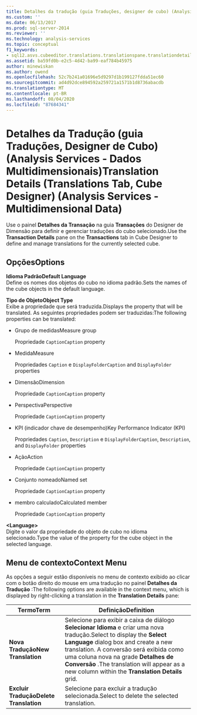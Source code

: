 ```yaml
---
title: Detalhes da tradução (guia Traduções, designer de cubo) (Analysis Services-dados multidimensionais) | Microsoft Docs
ms.custom: ''
ms.date: 06/13/2017
ms.prod: sql-server-2014
ms.reviewer: ''
ms.technology: analysis-services
ms.topic: conceptual
f1_keywords:
- sql12.asvs.cubeeditor.translations.translationspane.translationdetails.f1
ms.assetid: ba59fd0b-e2c5-4d42-ba99-eaf784b45975
author: minewiskan
ms.author: owend
ms.openlocfilehash: 52c7b241a01696e5d9297d1b199127fdda51ec60
ms.sourcegitcommit: ad4d92dce894592a259721a1571b1d8736abacdb
ms.translationtype: MT
ms.contentlocale: pt-BR
ms.lasthandoff: 08/04/2020
ms.locfileid: "87684341"
---
```

# <a name="translation-details-translations-tab-cube-designer-analysis-services---multidimensional-data"></a><span data-ttu-id="cd07b-102">Detalhes da Tradução (guia Traduções, Designer de Cubo) (Analysis Services - Dados Multidimensionais)</span><span class="sxs-lookup"><span data-stu-id="cd07b-102">Translation Details (Translations Tab, Cube Designer) (Analysis Services - Multidimensional Data)</span></span>
  <span data-ttu-id="cd07b-103">Use o painel **Detalhes da Transação** na guia **Transações** do Designer de Dimensão para definir e gerenciar traduções do cubo selecionado.</span><span class="sxs-lookup"><span data-stu-id="cd07b-103">Use the **Transaction Details** pane on the **Transactions** tab in Cube Designer to define and manage translations for the currently selected cube.</span></span>  
  
## <a name="options"></a><span data-ttu-id="cd07b-104">Opções</span><span class="sxs-lookup"><span data-stu-id="cd07b-104">Options</span></span>  
 <span data-ttu-id="cd07b-105">**Idioma Padrão**</span><span class="sxs-lookup"><span data-stu-id="cd07b-105">**Default Language**</span></span>  
 <span data-ttu-id="cd07b-106">Define os nomes dos objetos do cubo no idioma padrão.</span><span class="sxs-lookup"><span data-stu-id="cd07b-106">Sets the names of the cube objects in the default language.</span></span>  
  
 <span data-ttu-id="cd07b-107">**Tipo de Objeto**</span><span class="sxs-lookup"><span data-stu-id="cd07b-107">**Object Type**</span></span>  
 <span data-ttu-id="cd07b-108">Exibe a propriedade que será traduzida.</span><span class="sxs-lookup"><span data-stu-id="cd07b-108">Displays the property that will be translated.</span></span> <span data-ttu-id="cd07b-109">As seguintes propriedades podem ser traduzidas:</span><span class="sxs-lookup"><span data-stu-id="cd07b-109">The following properties can be translated:</span></span>  
  
-   <span data-ttu-id="cd07b-110">Grupo de medidas</span><span class="sxs-lookup"><span data-stu-id="cd07b-110">Measure group</span></span>  
  
     <span data-ttu-id="cd07b-111">Propriedade `Caption`</span><span class="sxs-lookup"><span data-stu-id="cd07b-111">`Caption` property</span></span>  
  
-   <span data-ttu-id="cd07b-112">Medida</span><span class="sxs-lookup"><span data-stu-id="cd07b-112">Measure</span></span>  
  
     <span data-ttu-id="cd07b-113">Propriedades `Caption` e `DisplayFolder`</span><span class="sxs-lookup"><span data-stu-id="cd07b-113">`Caption` and `DisplayFolder` properties</span></span>  
  
-   <span data-ttu-id="cd07b-114">Dimensão</span><span class="sxs-lookup"><span data-stu-id="cd07b-114">Dimension</span></span>  
  
     <span data-ttu-id="cd07b-115">Propriedade `Caption`</span><span class="sxs-lookup"><span data-stu-id="cd07b-115">`Caption` property</span></span>  
  
-   <span data-ttu-id="cd07b-116">Perspectiva</span><span class="sxs-lookup"><span data-stu-id="cd07b-116">Perspective</span></span>  
  
     <span data-ttu-id="cd07b-117">Propriedade `Caption`</span><span class="sxs-lookup"><span data-stu-id="cd07b-117">`Caption` property</span></span>  
  
-   <span data-ttu-id="cd07b-118">KPI (indicador chave de desempenho)</span><span class="sxs-lookup"><span data-stu-id="cd07b-118">Key Performance Indicator (KPI)</span></span>  
  
     <span data-ttu-id="cd07b-119">Propriedades `Caption`, `Description` e `DisplayFolder`</span><span class="sxs-lookup"><span data-stu-id="cd07b-119">`Caption`, `Description`, and `DisplayFolder` properties</span></span>  
  
-   <span data-ttu-id="cd07b-120">Ação</span><span class="sxs-lookup"><span data-stu-id="cd07b-120">Action</span></span>  
  
     <span data-ttu-id="cd07b-121">Propriedade `Caption`</span><span class="sxs-lookup"><span data-stu-id="cd07b-121">`Caption` property</span></span>  
  
-   <span data-ttu-id="cd07b-122">Conjunto nomeado</span><span class="sxs-lookup"><span data-stu-id="cd07b-122">Named set</span></span>  
  
     <span data-ttu-id="cd07b-123">Propriedade `Caption`</span><span class="sxs-lookup"><span data-stu-id="cd07b-123">`Caption` property</span></span>  
  
-   <span data-ttu-id="cd07b-124">membro calculado</span><span class="sxs-lookup"><span data-stu-id="cd07b-124">Calculated member</span></span>  
  
     <span data-ttu-id="cd07b-125">Propriedade `Caption`</span><span class="sxs-lookup"><span data-stu-id="cd07b-125">`Caption` property</span></span>  
  
 **\<Language>**  
 <span data-ttu-id="cd07b-126">Digite o valor da propriedade do objeto de cubo no idioma selecionado.</span><span class="sxs-lookup"><span data-stu-id="cd07b-126">Type the value of the property for the cube object in the selected language.</span></span>  
  
## <a name="context-menu"></a><span data-ttu-id="cd07b-127">Menu de contexto</span><span class="sxs-lookup"><span data-stu-id="cd07b-127">Context Menu</span></span>  
 <span data-ttu-id="cd07b-128">As opções a seguir estão disponíveis no menu de contexto exibido ao clicar com o botão direito do mouse em uma tradução no painel **Detalhes da Tradução** :</span><span class="sxs-lookup"><span data-stu-id="cd07b-128">The following options are available in the context menu, which is displayed by right-clicking a translation in the **Translation Details** pane:</span></span>  
  
|<span data-ttu-id="cd07b-129">Termo</span><span class="sxs-lookup"><span data-stu-id="cd07b-129">Term</span></span>|<span data-ttu-id="cd07b-130">Definição</span><span class="sxs-lookup"><span data-stu-id="cd07b-130">Definition</span></span>|  
|----------|----------------|  
|<span data-ttu-id="cd07b-131">**Nova Tradução**</span><span class="sxs-lookup"><span data-stu-id="cd07b-131">**New Translation**</span></span>|<span data-ttu-id="cd07b-132">Selecione para exibir a caixa de diálogo **Selecionar Idioma** e criar uma nova tradução.</span><span class="sxs-lookup"><span data-stu-id="cd07b-132">Select to display the **Select Language** dialog box and create a new translation.</span></span> <span data-ttu-id="cd07b-133">A conversão será exibida como uma coluna nova na grade **Detalhes de Conversão** .</span><span class="sxs-lookup"><span data-stu-id="cd07b-133">The translation will appear as a new column within the **Translation Details** grid.</span></span>|  
|<span data-ttu-id="cd07b-134">**Excluir Tradução**</span><span class="sxs-lookup"><span data-stu-id="cd07b-134">**Delete Translation**</span></span>|<span data-ttu-id="cd07b-135">Selecione para excluir a tradução selecionada.</span><span class="sxs-lookup"><span data-stu-id="cd07b-135">Select to delete the selected translation.</span></span>|  
  
  
